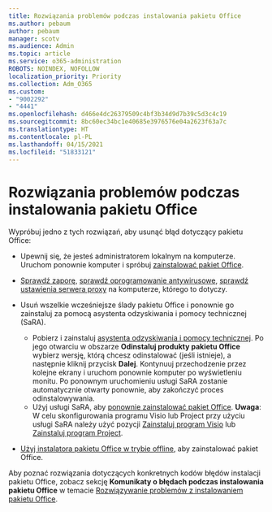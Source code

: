 ```yaml
---
title: Rozwiązania problemów podczas instalowania pakietu Office
ms.author: pebaum
author: pebaum
manager: scotv
ms.audience: Admin
ms.topic: article
ms.service: o365-administration
ROBOTS: NOINDEX, NOFOLLOW
localization_priority: Priority
ms.collection: Adm_O365
ms.custom:
- "9002292"
- "4441"
ms.openlocfilehash: d466e4dc26379509c4bf3b34d9d7b39c5d3c4c19
ms.sourcegitcommit: 8bc60ec34bc1e40685e3976576e04a2623f63a7c
ms.translationtype: HT
ms.contentlocale: pl-PL
ms.lasthandoff: 04/15/2021
ms.locfileid: "51833121"
---
```

# <a name="solutions-for-issues-when-installing-office"></a>Rozwiązania problemów podczas instalowania pakietu Office

Wypróbuj jedno z tych rozwiązań, aby usunąć błąd dotyczący pakietu Office:

- Upewnij się, że jesteś administratorem lokalnym na komputerze. Uruchom ponownie komputer i spróbuj [zainstalować pakiet Office](https://portal.office.com/OLS/MySoftware.aspx).

- [Sprawdź zaporę](https://support.office.com/article/unlicensed-product-and-activation-errors-in-office-0d23d3c0-c19c-4b2f-9845-5344fedc4380#bkmk_checkfirewall), [sprawdź oprogramowanie antywirusowe](https://support.office.com/article/unlicensed-product-and-activation-errors-in-office-0d23d3c0-c19c-4b2f-9845-5344fedc4380#bkmk_checkav), [sprawdź ustawienia serwera proxy](https://support.office.com/article/unlicensed-product-and-activation-errors-in-office-0d23d3c0-c19c-4b2f-9845-5344fedc4380#bkmk_checkproxy) na komputerze, którego to dotyczy.

- Usuń wszelkie wcześniejsze ślady pakietu Office i ponownie go zainstaluj za pomocą asystenta odzyskiwania i pomocy technicznej (SaRA). 

    - Pobierz i zainstaluj [asystenta odzyskiwania i pomocy technicznej](https://aka.ms/SARA-OfficeUninstall-Alchemy). Po jego otwarciu w obszarze **Odinstaluj produkty pakietu Office** wybierz wersję, którą chcesz odinstalować (jeśli istnieje), a następnie kliknij przycisk **Dalej**. Kontynuuj przechodzenie przez kolejne ekrany i uruchom ponownie komputer po wyświetleniu monitu. Po ponownym uruchomieniu usługi SaRA zostanie automatycznie otwarty ponownie, aby zakończyć proces odinstalowywania.
    - Użyj usługi SaRA, aby [ponownie zainstalować pakiet Office](https://aka.ms/sara-officeinstall). **Uwaga**: W celu skonfigurowania programu Visio lub Project przy użyciu usługi SaRA należy użyć pozycji [Zainstaluj program Visio](https://aka.ms/SaRA-VisioSetupScenario) lub [Zainstaluj program Project](https://aka.ms/SaRA-ProjectSetupScenario).  

- [Użyj instalatora pakietu Office w trybie offline](https://support.office.com/article/f0a85fe7-118f-41cb-a791-d59cef96ad1c?wt.mc_id=Alchemy_ClientDIA), aby zainstalować pakiet Office.

Aby poznać rozwiązania dotyczących konkretnych kodów błędów instalacji pakietu Office, zobacz sekcję **Komunikaty o błędach podczas instalowania pakietu Office** w temacie [Rozwiązywanie problemów z instalowaniem pakietu Office](https://support.office.com/article/35ff2def-e0b2-4dac-9784-4cf212c1f6c2#BKMK_ErrorMessages).

